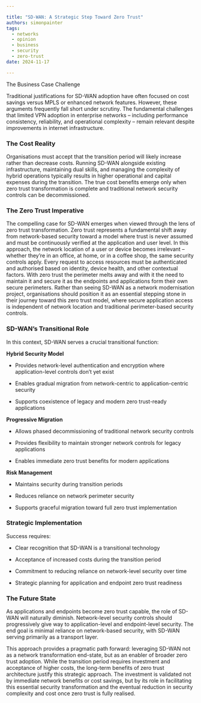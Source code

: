 ```yaml
---

title: "SD-WAN: A Strategic Step Toward Zero Trust"
authors: simonpainter
tags:
  - networks
  - opinion
  - business
  - security
  - zero-trust
date: 2024-11-17

---
```


The Business Case Challenge

Traditional justifications for SD-WAN adoption have often focused on cost savings versus MPLS or enhanced network features. However, these arguments frequently fall short under scrutiny. The fundamental challenges that limited VPN adoption in enterprise networks – including performance consistency, reliability, and operational complexity – remain relevant despite improvements in internet infrastructure.
<!-- truncate -->
### The Cost Reality

Organisations must accept that the transition period will likely increase rather than decrease costs. Running SD-WAN alongside existing infrastructure, maintaining dual skills, and managing the complexity of hybrid operations typically results in higher operational and capital expenses during the transition. The true cost benefits emerge only when zero trust transformation is complete and traditional network security controls can be decommissioned.

### The Zero Trust Imperative

The compelling case for SD-WAN emerges when viewed through the lens of zero trust transformation. Zero trust represents a fundamental shift away from network-based security toward a model where trust is never assumed and must be continuously verified at the application and user level. In this approach, the network location of a user or device becomes irrelevant – whether they’re in an office, at home, or in a coffee shop, the same security controls apply. Every request to access resources must be authenticated and authorised based on identity, device health, and other contextual factors. With zero trust the perimeter melts away and with it the need to maintain it and secure it as the endpoints and applications form their own secure perimeters. Rather than seeing SD-WAN as a network modernisation project, organisations should position it as an essential stepping stone in their journey toward this zero trust model, where secure application access is independent of network location and traditional perimeter-based security controls.

### SD-WAN’s Transitional Role

In this context, SD-WAN serves a crucial transitional function:

**Hybrid Security Model**

- Provides network-level authentication and encryption where application-level controls don’t yet exist

- Enables gradual migration from network-centric to application-centric security

- Supports coexistence of legacy and modern zero trust-ready applications

**Progressive Migration**

- Allows phased decommissioning of traditional network security controls

- Provides flexibility to maintain stronger network controls for legacy applications

- Enables immediate zero trust benefits for modern applications

**Risk Management**

- Maintains security during transition periods

- Reduces reliance on network perimeter security

- Supports graceful migration toward full zero trust implementation

### Strategic Implementation

Success requires:

- Clear recognition that SD-WAN is a transitional technology

- Acceptance of increased costs during the transition period

- Commitment to reducing reliance on network-level security over time

- Strategic planning for application and endpoint zero trust readiness

### The Future State

As applications and endpoints become zero trust capable, the role of SD-WAN will naturally diminish. Network-level security controls should progressively give way to application-level and endpoint-level security. The end goal is minimal reliance on network-based security, with SD-WAN serving primarily as a transport layer.

This approach provides a pragmatic path forward: leveraging SD-WAN not as a network transformation end-state, but as an enabler of broader zero trust adoption. While the transition period requires investment and acceptance of higher costs, the long-term benefits of zero trust architecture justify this strategic approach. The investment is validated not by immediate network benefits or cost savings, but by its role in facilitating this essential security transformation and the eventual reduction in security complexity and cost once zero trust is fully realised.​​​​​​​​​​​​​​​​
